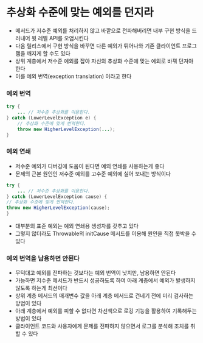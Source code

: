 # 추상화 수준에 맞는 예외를 던지라
- 메서드가 저수준 예외를 처리하지 않고 바깥으로 전파해버리면 내부 구현 방식을 드러내어 윗 레벨 API를 오염시킨다
- 다음 릴리스에서 구현 방식을 바꾸면 다른 예외가 튀어나와 기존 클라이언트 프로그램을 깨지게 할 수도 있다
- 상위 계층에서 저수준 예외를 잡아 자신의 추상화 수준에 맞는 예외로 바꿔 던져야 한다
- 이를 예외 번역(exception translation) 이라고 한다

### 예외 번역
```java
try {
    ... // 저수준 추상화를 이용한다.
} catch (LowerLevelException e) {
    // 추상화 수준에 맞게 번역한다.
    throw new HigherLevelException(...);
}
```

### 예외 연쇄
- 저수준 예외가 디버깅에 도움이 된다면 예외 연쇄를 사용하는게 좋다
- 문제의 근본 원인인 저수준 예외를 고수준 예외에 실어 보내는 방식이다
```java
try {
    ... // 저수준 추상화를 이용한다.
} catch (LowerLevelException cause) {
// 추상화 수준에 맞게 번역한다.
throw new HigherLevelException(cause);
}
```
- 대부분의 표준 예외는 예외 연쇄용 생성자를 갖추고 있다
- 그렇지 않더라도 Throwable의 initCause 메서드를 이용해 원인을 직접 못박을 수 있다

### 예외 번역을 남용하면 안된다
- 무턱대고 예외를 전파하는 것보다는 예외 번역이 낫지만, 남용하면 안된다
- 가능하면 저수준 메서드가 반드시 성공하도록 하여 아래 계층에서 예외가 발생하지 않도록 하는게 최선이다
- 상위 계층 메서드의 매개변수 값을 아래 계층 메서드로 건네기 전에 미리 검사하는 방법이 있다
- 아래 계층에서 예외를 피할 수 없다면 차선책으로 로깅 기능을 활용하여 기록해두는 방법이 있다
- 클라이언트 코드와 사용자에게 문제를 전파하지 않으면서 로그를 분석해 조치를 취할 수 있다
